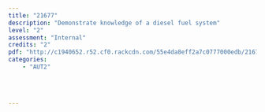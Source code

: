```yaml
---
title: "21677"
description: "Demonstrate knowledge of a diesel fuel system"
level: "2"
assessment: "Internal"
credits: "2"
pdf: "http://c1940652.r52.cf0.rackcdn.com/55e4da8eff2a7c0777000edb/21677.pdf"
categories:
    - "AUT2"
    
    
    
    
---
```


